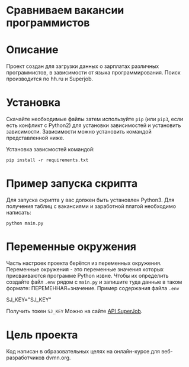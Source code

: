 # Сравниваем вакансии программистов 

# Описание

Проект создан для загрузки данных о зарплатах различных программистов, в зависимости от языка программирования. Поиск производится по hh.ru и Superjob.

# Установка

Скачайте необходимые файлы затем используйте `pip` (или `pip3`, если есть конфликт с Python2) для установки зависимостей и установить зависимости. Зависимости можно установить командой представленной ниже.

Установка зависмостей командой:
```
pip install -r requirements.txt
```

# Пример запуска скрипта
Для запуска скрипта у вас должен быть установлен Python3.
Для получения таблиц с вакансиями и заработной платой необходимо написать:
```
python main.py
```

# Переменные окружения
Часть настроек проекта берётся из переменных окружения. Переменные окружения - это переменные значения которых присваиваются программе Python извне. Чтобы их определить создайте файл `.env` рядом с `main.py` и запишите туда данные в таком формате: ПЕРЕМЕННАЯ=значение.
Пример содержания файла `.env`

SJ_KEY="SJ_KEY"

Получить токен `SJ_KEY` Можно на сайте [API SuperJob](https://api.superjob.ru/).

# Цель проекта 
Код написан в образовательных целях на онлайн-курсе для веб-разработчиков dvmn.org.